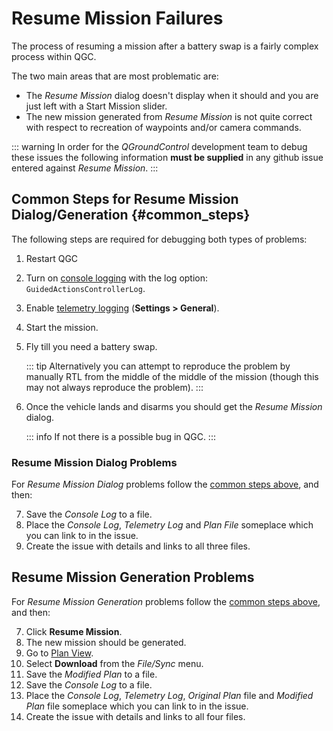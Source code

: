 # Resume Mission Failures

The process of resuming a mission after a battery swap is a fairly complex process within QGC.

The two main areas that are most problematic are:

- The _Resume Mission_ dialog doesn't display when it should and you are just left with a Start Mission slider.
- The new mission generated from _Resume Mission_ is not quite correct with respect to recreation of waypoints and/or camera commands.

::: warning
In order for the _QGroundControl_ development team to debug these issues the following information **must be supplied** in any github issue entered against _Resume Mission_.
:::

## Common Steps for Resume Mission Dialog/Generation {#common_steps}

The following steps are required for debugging both types of problems:

1. Restart QGC
1. Turn on [console logging](../settings_view/console_logging.md) with the log option: `GuidedActionsControllerLog`.
1. Enable [telemetry logging](../settings_view/general.md#miscellaneous) (**Settings > General**).
1. Start the mission.
1. Fly till you need a battery swap.

   ::: tip
   Alternatively you can attempt to reproduce the problem by manually RTL from the middle of the middle of the mission (though this may not always reproduce the problem).
   :::

1. Once the vehicle lands and disarms you should get the _Resume Mission_ dialog.

   ::: info
   If not there is a possible bug in QGC.
   :::

### Resume Mission Dialog Problems

For _Resume Mission Dialog_ problems follow the [common steps above](#common_steps), and then:

7. Save the _Console Log_ to a file.
1. Place the _Console Log_, _Telemetry Log_ and _Plan File_ someplace which you can link to in the issue.
1. Create the issue with details and links to all three files.

## Resume Mission Generation Problems

For _Resume Mission Generation_ problems follow the [common steps above](#common_steps), and then:

7. Click **Resume Mission**.
1. The new mission should be generated.
1. Go to [Plan View](../plan_view/plan_view.md).
1. Select **Download** from the _File/Sync_ menu.
1. Save the _Modified Plan_ to a file.
1. Save the _Console Log_ to a file.
1. Place the _Console Log_, _Telemetry Log_, _Original Plan_ file and _Modified Plan_ file someplace which you can link to in the issue.
1. Create the issue with details and links to all four files.
